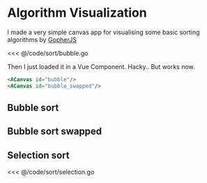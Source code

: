 # Algorithm Visualization

I made a very simple canvas app for visualising some basic sorting algorithms by [GopherJS](https://github.com/gopherjs/gopherjs)

<<< @/code/sort/bubble.go

Then I just loaded it in a Vue Component. Hacky.. But works now.

```html
<ACanvas id="bubble"/>
<ACanvas id="bubble_swapped"/>
```

## Bubble sort

<ACanvas id="bubble"/>


## Bubble sort swapped
<ACanvas id="bubble_swapped"/>


## Selection sort

<<< @/code/sort/selection.go

<ACanvas id="selection"/>

